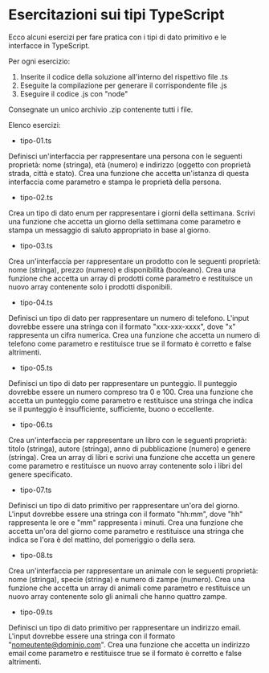 Esercitazioni sui tipi TypeScript
=================================

Ecco alcuni esercizi per fare pratica con i tipi di dato primitivo e le interfacce in TypeScript.

Per ogni esercizio:

  1. Inserite il codice della soluzione all'interno del rispettivo file .ts
  2. Eseguite la compilazione per generare il corrispondente file .js
  3. Eseguire il codice .js con "node"

Consegnate un unico archivio .zip contenente tutti i file.


Elenco esercizi:

  - tipo-01.ts
  
  Definisci un'interfaccia per rappresentare una persona con le seguenti proprietà: nome (stringa), età (numero) e indirizzo (oggetto con proprietà strada, città e stato). Crea una funzione che accetta un'istanza di questa interfaccia come parametro e stampa le proprietà della persona.


  - tipo-02.ts
  
  Crea un tipo di dato enum per rappresentare i giorni della settimana. Scrivi una funzione che accetta un giorno della settimana come parametro e stampa un messaggio di saluto appropriato in base al giorno.


  - tipo-03.ts
  
  Crea un'interfaccia per rappresentare un prodotto con le seguenti proprietà: nome (stringa), prezzo (numero) e disponibilità (booleano). Crea una funzione che accetta un array di prodotti come parametro e restituisce un nuovo array contenente solo i prodotti disponibili.


  - tipo-04.ts
  
  Definisci un tipo di dato per rappresentare un numero di telefono. L'input dovrebbe essere una stringa con il formato "xxx-xxx-xxxx", dove "x" rappresenta un cifra numerica. Crea una funzione che accetta un numero di telefono come parametro e restituisce true se il formato è corretto e false altrimenti.


  - tipo-05.ts
  
  Definisci un tipo di dato per rappresentare un punteggio. Il punteggio dovrebbe essere un numero compreso tra 0 e 100. Crea una funzione che accetta un punteggio come parametro e restituisce una stringa che indica se il punteggio è insufficiente, sufficiente, buono o eccellente.


  - tipo-06.ts
  
  Crea un'interfaccia per rappresentare un libro con le seguenti proprietà: titolo (stringa), autore (stringa), anno di pubblicazione (numero) e genere (stringa). Crea un array di libri e scrivi una funzione che accetta un genere come parametro e restituisce un nuovo array contenente solo i libri del genere specificato.


  - tipo-07.ts
  
  Definisci un tipo di dato primitivo per rappresentare un'ora del giorno. L'input dovrebbe essere una stringa con il formato "hh:mm", dove "hh" rappresenta le ore e "mm" rappresenta i minuti. Crea una funzione che accetta un'ora del giorno come parametro e restituisce una stringa che indica se l'ora è del mattino, del pomeriggio o della sera.


  - tipo-08.ts
  
  Crea un'interfaccia per rappresentare un animale con le seguenti proprietà: nome (stringa), specie (stringa) e numero di zampe (numero). Crea una funzione che accetta un array di animali come parametro e restituisce un nuovo array contenente solo gli animali che hanno quattro zampe.


  - tipo-09.ts
  
  Definisci un tipo di dato primitivo per rappresentare un indirizzo email. L'input dovrebbe essere una stringa con il formato "nomeutente@dominio.com". Crea una funzione che accetta un indirizzo email come parametro e restituisce true se il formato è corretto e false altrimenti.
